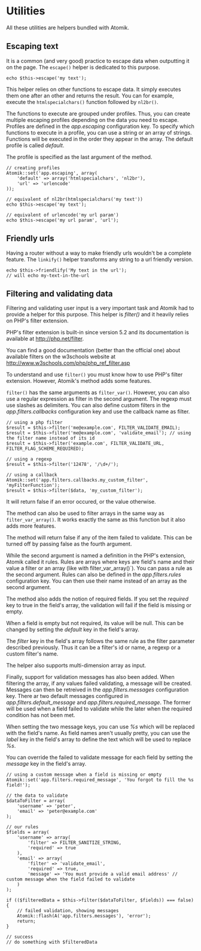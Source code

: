 
# Utilities

All these utilities are helpers bundled with Atomik.

## Escaping text

It is a common (and very good) practice to escape data when outputting it on the page.
The `escape()` helper is dedicated to this purpose.

    echo $this->escape('my text');

This helper relies on other functions to escape data. It simply executes them one after an other 
and returns the result. You can for example, execute the `htmlspecialchars()` function followed by `nl2br()`.

The functions to execute are grouped under profiles. Thus, you can create multiple escaping profiles 
depending on the data you need to escape. Profiles are defined in the *app.escaping* 
configuration key. To specify which functions to execute in a profile, you can use a string or an 
array of strings. Functions will be executed in the order they appear in the array.
The default profile is called *default*.

The profile is specified as the last argument of the method.
	
    // creating profiles
    Atomik::set('app.escaping', array(
	    'default' => array('htmlspecialchars', 'nl2br'),
	    'url' => 'urlencode'
    ));

    // equivalent of nl2br(htmlspecialchars('my text'))
    echo $this->escape('my text');

    // equivalent of urlencode('my url param')
    echo $this->escape('my url param', 'url');

## Friendly urls

Having a router without a way to make friendly urls wouldn't be a complete feature. 
The `linkify()` helper transforms any string to a url friendly version.

    echo $this->friendlify('My text in the url');
    // will echo my-text-in-the-url


## Filtering and validating data

Filtering and validating user input is a very important task and Atomik had to provide a helper for
this purpose. This helper is *filter()* and it heavily relies on PHP's filter extension.

PHP's filter extension is built-in since version 5.2 and its documentation is available 
at <http://php.net/filter>.

You can find a good documentation (better than the official one) about available filters on the w3schools
website at <http://www.w3schools.com/php/php_ref_filter.asp>

To understand and use `filter()` you must know how to use PHP's filter
extension. However, Atomik's method adds some features.

`filter()` has the same arguments as `filter_var()`.
However, you can also use a regular expression as filter in the second argument. The regexp must use
slashes as delimiters. You can also define custom filters in the *app.filters.callbacks*
configuration key and use the callback name as filter.

    // using a php filter
    $result = $this->filter('me@example.com', FILTER_VALIDATE_EMAIL);
    $result = $this->filter('me@example.com', 'validate_email'); // using the filter name instead of its id
    $result = $this->filter('example.com', FILTER_VALIDATE_URL, FILTER_FLAG_SCHEME_REQUIRED);

    // using a regexp
    $result = $this->filter('12478', '/\d+/');

    // using a callback
    Atomik::set('app.filters.callbacks.my_custom_filter', 'myFilterFunction');
    $result = $this->filter($data, 'my_custom_filter');

It will return false if an error occured, or the value otherwise.

The method can also be used to filter arrays in the same way as `filter_var_array()`. It works
exactly the same as this function but it also adds more features.

The method will return false if any of the item failed to validate. This can be turned off by passing
false as the fourth argument.

While the second argument is named a definition in the PHP's extension, Atomik called it rules. 
Rules are arrays where keys are field's name and their value a filter or an array 
(like with ̀filter_var_array()`). You can pass a rule as the second argument. 
Rules can also be defined in the *app.filters.rules* configuration key. 
You can then use their name instead of an array as the second argument.

The method also adds the notion of required fields. If you set the *required* key to true in 
the field's array, the validation will fail if the field is missing or empty. 

When a field is empty but not required, its value will be null. This can be changed by setting 
the *default* key in the field's array.

The *filter* key in the field's array follows the same rule as the filter parameter described previously. 
Thus it can be a filter's id or name, a regexp or a custom filter's name.

The helper also supports multi-dimension array as input.

Finally, support for validation messages has also been added. When filtering the array, if any values 
failed validating, a message will be created. Messages can then be retreived in the 
*app.filters.messages* configuration key. There ar two default messages configured in 
*app.filters.default\_message* and *app.filters.required\_message*.
The former will be used when a field failed to validate while the later when the required condition has not been met.

When setting the two message keys, you can use *%s* which will be replaced with the field's name. 
As field names aren't usually pretty, you can use the *label* key in the field's array to define 
the text which will be used to replace *%s*.

You can override the failed to validate message for each field by setting the *message* 
key in the field's array.

    // using a custom message when a field is missing or empty
    Atomik::set('app.filters.required_message', 'You forgot to fill the %s field!');

    // the data to validate
    $dataToFilter = array(
	    'username' => 'peter',
	    'email' => 'peter@example.com'
    );

    // our rules
    $fields = array(
	    'username' => array(
		    'filter' => FILTER_SANITIZE_STRING,
		    'required' => true
	    ),
	    'email' => array(
		    'filter' => 'validate_email',
		    'required' => true,
		    'message' => 'You must provide a valid email address' // custom message when the field failed to validate
	    )
    );

    if (($filteredData = $this->filter($dataToFilter, $fields)) === false) {
	    // failed validation, showing messages
	    Atomik::flash(A('app.filters.messages'), 'error');
	    return;
    }

    // success
    // do something with $filteredData
